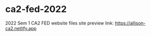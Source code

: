 # ca2-fed-2022
2022 Sem 1 CA2 FED website files
site preview link:  https://allison-ca2.netlify.app
